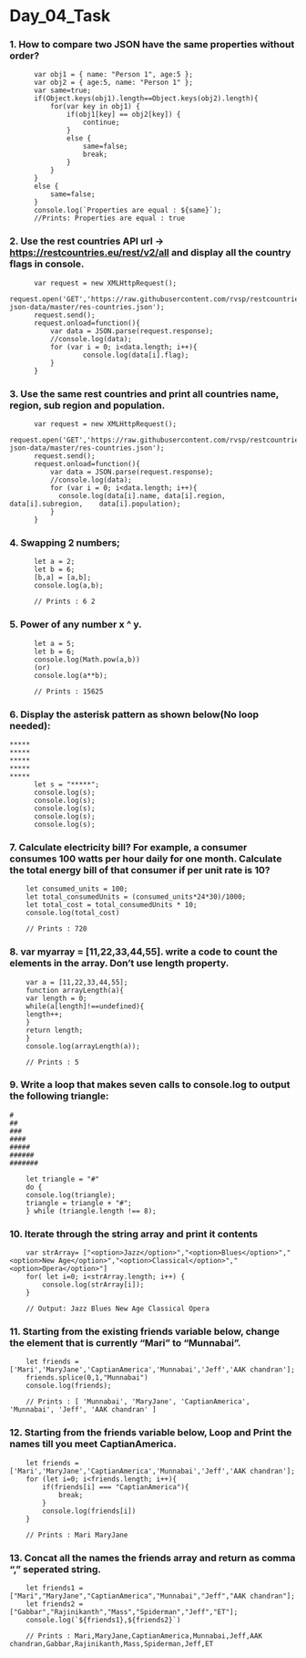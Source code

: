 # Day_04_Task

### 1.	How to compare two JSON have the same properties without order?

          var obj1 = { name: "Person 1", age:5 };
          var obj2 = { age:5, name: "Person 1" };
          var same=true;
          if(Object.keys(obj1).length==Object.keys(obj2).length){
              for(var key in obj1) { 
                  if(obj1[key] == obj2[key]) {
                      continue;
                  }
                  else {
                      same=false;
                      break;
                  }
              }
          }
          else {
              same=false;
          }
          console.log(`Properties are equal : ${same}`);
          //Prints: Properties are equal : true
          
          
### 2.	Use the rest countries API url -> https://restcountries.eu/rest/v2/all and display all the country flags in console.

          var request = new XMLHttpRequest();
          request.open('GET','https://raw.githubusercontent.com/rvsp/restcountries-json-data/master/res-countries.json');
          request.send();
          request.onload=function(){
              var data = JSON.parse(request.response);
              //console.log(data);
              for (var i = 0; i<data.length; i++){
                      console.log(data[i].flag);
              }
          }



### 3.	Use the same rest countries and print all countries name, region, sub region and population.

          var request = new XMLHttpRequest();
          request.open('GET','https://raw.githubusercontent.com/rvsp/restcountries-json-data/master/res-countries.json');
          request.send();
          request.onload=function(){
              var data = JSON.parse(request.response);
              //console.log(data);
              for (var i = 0; i<data.length; i++){
                console.log(data[i].name, data[i].region, data[i].subregion,    data[i].population);
              }
          }

### 4.	Swapping 2 numbers;

          let a = 2;
          let b = 6;
          [b,a] = [a,b];
          console.log(a,b);
          
          // Prints : 6 2
          
      
### 5.	Power of any number x ^ y.

          let a = 5;
          let b = 6;
          console.log(Math.pow(a,b))
          (or)
          console.log(a**b);
          
          // Prints : 15625


### 6.	Display the asterisk pattern as shown below(No loop needed):
    *****
    *****
    *****
    *****
    *****
          let s = "*****";
          console.log(s);
          console.log(s);
          console.log(s);
          console.log(s);
          console.log(s);



### 7.	Calculate electricity bill? For example, a consumer consumes 100 watts per hour daily for one month. Calculate the total energy bill of that consumer if per unit rate is 10?
        
        let consumed_units = 100;
        let total_consumedUnits = (consumed_units*24*30)/1000;
        let total_cost = total_consumedUnits * 10;
        console.log(total_cost)
        
        // Prints : 720


### 8.	var myarray = [11,22,33,44,55]. write a code to count the elements in the array. Don’t use length property.

        var a = [11,22,33,44,55];
        function arrayLength(a){
        var length = 0;
        while(a[length]!==undefined){
        length++;
        }
        return length;
        }
        console.log(arrayLength(a));
        
        // Prints : 5



### 9.	Write a loop that makes seven calls to console.log to output the following triangle:
    #
    ##
    ###
    ####
    #####
    ######
    #######
  
        let triangle = "#"
        do {
        console.log(triangle);
        triangle = triangle + "#";
        } while (triangle.length !== 8);


### 10.	 Iterate through the string array and print it contents

        var strArray= ["<option>Jazz</option>","<option>Blues</option>","<option>New Age</option>","<option>Classical</option>","<option>Opera</option>"]
        for( let i=0; i<strArray.length; i++) {
            console.log(strArray[i]);
        }
        
        // Output: Jazz Blues New Age Classical Opera
        

### 11.	Starting from the existing friends variable below, change the element that is currently “Mari” to “Munnabai”.

        let friends = ['Mari','MaryJane','CaptianAmerica','Munnabai','Jeff','AAK chandran'];
        friends.splice(0,1,"Munnabai")
        console.log(friends);
        
        // Prints : [ 'Munnabai', 'MaryJane', 'CaptianAmerica', 'Munnabai', 'Jeff', 'AAK chandran' ]
        

### 12.	Starting from the friends variable below, Loop and Print the names till you meet CaptianAmerica.

        let friends = ['Mari','MaryJane','CaptianAmerica','Munnabai','Jeff','AAK chandran'];
        for (let i=0; i<friends.length; i++){
            if(friends[i] === "CaptianAmerica"){
                break;
            }
            console.log(friends[i]) 
        }
        
        // Prints : Mari MaryJane


### 13.	Concat all the names the friends array and return as comma “,” seperated string.

        let friends1 = ["Mari","MaryJane","CaptianAmerica","Munnabai","Jeff","AAK chandran"];
        let friends2 = ["Gabbar","Rajinikanth","Mass","Spiderman","Jeff","ET"];
        console.log(`${friends1},${friends2}`)
        
        // Prints : Mari,MaryJane,CaptianAmerica,Munnabai,Jeff,AAK chandran,Gabbar,Rajinikanth,Mass,Spiderman,Jeff,ET


